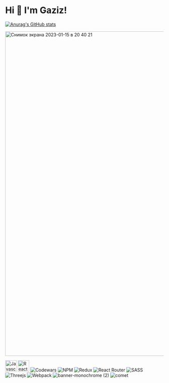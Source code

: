   Hi 👋 I'm Gaziz!
======================

[![Anurag's GitHub stats](https://github-readme-stats.vercel.app/api?username=Freekos)](https://github.com/anuraghazra/github-readme-stats)

<img width="1029" alt="Снимок экрана 2023-01-15 в 20 40 21" src="https://user-images.githubusercontent.com/81808264/212547344-52b32979-a63d-4b68-bc24-016c6cc62c67.png">

<p align="left">
                                <a href="https://developer.mozilla.org/en-US/docs/Web/JavaScript" target="_blank" rel="noreferrer"><img src="https://raw.githubusercontent.com/danielcranney/readme-generator/main/public/icons/skills/javascript-colored.svg" width="36" height="36" alt="Javascript" /></a>
                                <a href="https://www.typescriptlang.org/" target="_blank" rel="noreferrer"><img 
                                                                                                                
<a href="https://reactjs.org/" target="_blank" rel="noreferrer"><img src="https://raw.githubusercontent.com/danielcranney/readme-generator/main/public/icons/skills/react-colored.svg" width="36" height="36" alt="React" /></a>
![Codewars](https://img.shields.io/badge/Codewars-B1361E?style=for-the-badge&logo=codewars&logoColor=grey)
![NPM](https://img.shields.io/badge/NPM-%23000000.svg?style=for-the-badge&logo=npm&logoColor=white)
![Redux](https://img.shields.io/badge/redux-%23593d88.svg?style=for-the-badge&logo=redux&logoColor=white)
![React Router](https://img.shields.io/badge/React_Router-CA4245?style=for-the-badge&logo=react-router&logoColor=white)
![SASS](https://img.shields.io/badge/SASS-hotpink.svg?style=for-the-badge&logo=SASS&logoColor=white)
![Threejs](https://img.shields.io/badge/threejs-black?style=for-the-badge&logo=three.js&logoColor=white)
![Webpack](https://img.shields.io/badge/webpack-%238DD6F9.svg?style=for-the-badge&logo=webpack&logoColor=black)
![banner-monochrome (2)](https://user-images.githubusercontent.com/81808264/201892237-0e0ea951-93e5-4bf3-9f99-29e183f35060.jpg)
![comet](https://user-images.githubusercontent.com/81808264/201891918-7793dac3-cd40-4ccf-99ef-942c9349841b.png)

